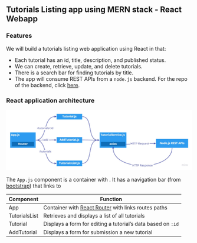 ## Tutorials Listing app using MERN stack - React Webapp

### Features

We will build a tutorials listing web application using React in that:

- Each tutorial has an id, title, description, and published status.
- We can create, retrieve, update, and delete tutorials.
- There is a search bar for finding tutorials by title.
- The app will consume REST APIs from a `node.js` backend.  For the repo of the backend, click [here](https://github.com/hakngrow/mern_tutorials_backend).

### React application architecture

![Project Architecture](/public/images/architecture.jpg)

 The `App.js` component is a container with . It has a navigation bar (from [bootstrap](https://www.npmjs.com/package/bootstrap)) that links to 
 
| Component | Function |
| --- | --- |
| App | Container with [React Router](https://reactrouter.com/) with links routes paths |
| TutorialsList | Retrieves and displays a list of all tutorials |
| Tutorial | Displays a form for editing a tutorial’s data based on `:id` |
| AddTutorial | Displays a form for submission a new tutorial |

